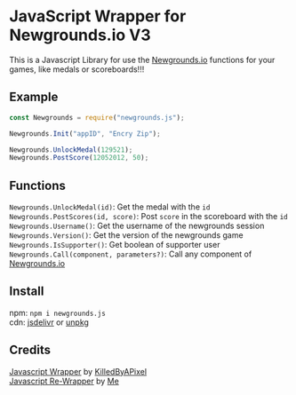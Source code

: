 # JavaScript Wrapper for Newgrounds.io V3

This is a Javascript Library for use the [Newgrounds.io](https://newgrounds.io) functions for your games, like medals or scoreboards!!!

## Example

```js
const Newgrounds = require("newgrounds.js");

Newgrounds.Init("appID", "Encry Zip");

Newgrounds.UnlockMedal(129521);
Newgrounds.PostScore(12052012, 50);
```

## Functions

`Newgrounds.UnlockMedal(id)`: Get the medal with the `id` <br>
`Newgrounds.PostScores(id, score)`: Post `score` in the scoreboard with the `id` <br>
`Newgrounds.Username()`: Get the username of the newgrounds session <br>
`Newgrounds.Version()`: Get the version of the newgrounds game <br>
`Newgrounds.IsSupporter()`: Get boolean of supporter user  <br>
`Newgrounds.Call(component, parameters?)`: Call any component of [Newgrounds.io](https://newgrounds.io) 

## Install

npm: `npm i newgrounds.js` <br>
cdn: [jsdelivr](https://cdn.jsdelivr.net/gh/lajbel/newgrounds.js@master/src/newgrounds.mjs) or [unpkg](https://unpkg.com/newgrounds.js@master/dist/newgrounds.mjs)

## Credits

[Javascript Wrapper](https://github.com/KilledByAPixel/newgrounds) by [KilledByAPixel](https://github.com/KilledByAPixel) <br>
[Javascript Re-Wrapper](https://github.com/lajbel/reversion-newgrounds) by [Me](https://github.com/lajbel)
